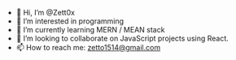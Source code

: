 - 👋 Hi, I’m @Zett0x
- 👀 I’m interested in programming
- 🌱 I’m currently learning MERN / MEAN stack
- 💞️ I’m looking to collaborate on JavaScript projects using React.
- 📫 How to reach me: zetto1514@gmail.com
